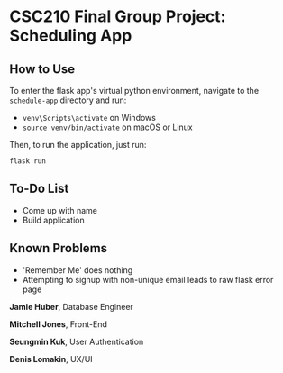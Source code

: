 # CSC210 Final Group Project: Scheduling App

## How to Use

To enter the flask app's virtual python environment, navigate to the `schedule-app` directory and run:

* `venv\Scripts\activate` on Windows
* `source venv/bin/activate` on macOS or Linux

Then, to run the application, just run:

`flask run`

## To-Do List

* Come up with name
* Build application

## Known Problems

* 'Remember Me' does nothing
* Attempting to signup with non-unique email leads to raw flask error page


**Jamie Huber**, Database Engineer

**Mitchell Jones**, Front-End

**Seungmin Kuk**, User Authentication

**Denis Lomakin**, UX/UI
